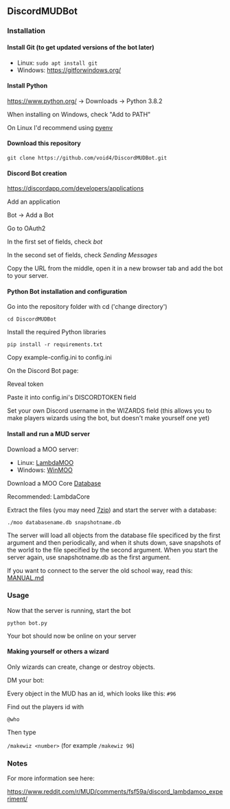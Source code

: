 ## DiscordMUDBot

### Installation

#### Install Git (to get updated versions of the bot later)

- Linux: `sudo apt install git`
- Windows: https://gitforwindows.org/

#### Install Python

https://www.python.org/ -> Downloads -> Python 3.8.2

When installing on Windows, check "Add to PATH"

On Linux I'd recommend using [pyenv](https://github.com/pyenv/pyenv)

#### Download this repository

`git clone https://github.com/void4/DiscordMUDBot.git`

#### Discord Bot creation

https://discordapp.com/developers/applications

Add an application

Bot -> Add a Bot

Go to OAuth2

In the first set of fields, check *bot*

In the second set of fields, check *Sending Messages*

Copy the URL from the middle, open it in a new browser tab and add the bot to your server.

#### Python Bot installation and configuration

Go into the repository folder with cd ('change directory')

`cd DiscordMUDBot`

Install the required Python libraries

`pip install -r requirements.txt`

Copy example-config.ini to config.ini

On the Discord Bot page:

Reveal token

Paste it into config.ini's DISCORDTOKEN field

Set your own Discord username in the WIZARDS field (this allows you to make players wizards using the bot, but doesn't make yourself one yet)

#### Install and run a MUD server

Download a MOO server:

- Linux: [LambdaMOO](http://www.moo-cows.com/downloads.html)
- Windows: [WinMOO](https://www.chrisunkel.com/WinMOO/)

Download a MOO Core [Database](http://www.moo-cows.com/downloads.html)

Recommended: LambdaCore

Extract the files (you may need [7zip](https://www.7-zip.org/)) and start the server with a database:

`./moo databasename.db snapshotname.db`

The server will load all objects from the database file specificed by the first argument and then periodically, and when it shuts down, save snapshots of the world to the file specified by the second argument. When you start the server again, use snapshotname.db as the first argument.

If you want to connect to the server the old school way, read this: [MANUAL.md](MANUAL.md)

### Usage

Now that the server is running, start the bot

`python bot.py`

Your bot should now be online on your server

#### Making yourself or others a wizard

Only wizards can create, change or destroy objects.

DM your bot:

Every object in the MUD has an id, which looks like this: `#96`

Find out the players id with

`@who`

Then type

`/makewiz <number>` (for example `/makewiz 96`)

### Notes

For more information see here:

https://www.reddit.com/r/MUD/comments/fsf59a/discord_lambdamoo_experiment/
